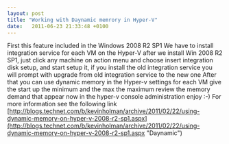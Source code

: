 ```yaml
---
layout: post
title: "Working with Daynamic memrory in Hyper-V"
date:   2011-06-23 21:33:48 +0100
---
```


First this feature included in the Windows 2008 R2 SP1 We have to
install integration service for each VM on the Hyper-V after we install
Win 2008 R2 SP1, just click any machine on action menu and choose insert
integration disk setup, and start setup it, if you install the old
integration service you will prompt with upgrade from old integration
service to the new one After that you can use dynamic memory in the
Hyper-v settings for each VM give the start up the minimum and the max
the maximum review the memory demand that appear now in the hyper-v
console administration enjoy :-) For more information see the following
link
[http://blogs.technet.com/b/kevinholman/archive/2011/02/22/using-dynamic-memory-on-hyper-v-2008-r2-sp1.aspx](http://blogs.technet.com/b/kevinholman/archive/2011/02/22/using-dynamic-memory-on-hyper-v-2008-r2-sp1.aspx "Daynamic")

